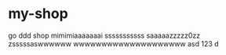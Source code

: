 # my-shop
go ddd shop
mimimiaaaaaaai
sssssssssss
saaaaazzzzz0zz
zsssssaswwwwww
wwwwwwwwwwwwwwwwwwww
asd
123
d
